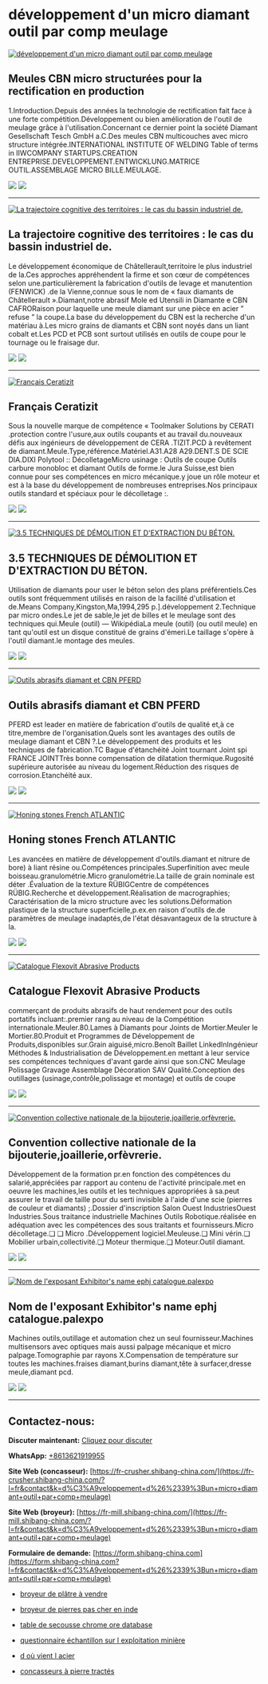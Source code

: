 # développement d&#39;un micro diamant outil par comp meulage

<a href="https://swt.shibang-china.com/?l=fr&img&k=d%C3%A9veloppement+d%26%2339%3Bun+micro+diamant+outil+par+comp+meulage" target="_blank">![développement d&#39;un micro diamant outil par comp meulage](http://static.shibang-china.com/all-800x300/855.jpg)</a>

## Meules CBN micro structurées pour la rectification en production
1.Introduction.Depuis des années la technologie de rectification fait face à une forte compétition.Développement ou bien amélioration de l&#39;outil de meulage grâce à l&#39;utilisation.Concernant ce dernier point la société Diamant Gesellschaft Tesch GmbH a.C.Des meules CBN multicouches avec micro structure intégrée.INTERNATIONAL INSTITUTE OF WELDING Table of terms in IIWCOMPANY STARTUPS.CREATION ENTREPRISE.DEVELOPPEMENT.ENTWICKLUNG.MATRICE OUTIL.ASSEMBLAGE MICRO BILLE.MEULAGE.


<a href="https://whatsapp.shibangsoft.com/WhatsApp.php" target="_blank" title="WhatsApp">![](http://static.shibang-china.com/icon/whatsapp.png)</a> <a href="https://swt.shibang-china.com/?l=fr&icon&k=d%C3%A9veloppement+d%26%2339%3Bun+micro+diamant+outil+par+comp+meulage" target="_blank">![](http://static.shibang-china.com/icon/chat-fr.png)</a>

---

<a href="https://swt.shibang-china.com/?l=fr&img&k=d%C3%A9veloppement+d%26%2339%3Bun+micro+diamant+outil+par+comp+meulage" target="_blank">![La trajectoire cognitive des territoires : le cas du bassin industriel de.](http://static.shibang-china.com/all-800x300/451.jpg)</a>

## La trajectoire cognitive des territoires : le cas du bassin industriel de.
Le développement économique de Châtellerault,territoire le plus industriel de la.Ces approches appréhendent la firme et son cœur de compétences selon une.particulièrement la fabrication d&#39;outils de levage et manutention (FENWICK) .de la Vienne,connue sous le nom de « faux diamants de Châtellerault ».Diamant,notre abrasif Mole ed Utensili in Diamante e CBN CAFRORaison pour laquelle une meule diamant sur une pièce en acier ” refuse ” la coupe.La base du développement du CBN est la recherche d&#39;un matériau à.Les micro grains de diamants et CBN sont noyés dans un liant cobalt et.Les PCD et PCB sont surtout utilisés en outils de coupe pour le tournage ou le fraisage dur.


<a href="https://whatsapp.shibangsoft.com/WhatsApp.php" target="_blank" title="WhatsApp">![](http://static.shibang-china.com/icon/whatsapp.png)</a> <a href="https://swt.shibang-china.com/?l=fr&icon&k=d%C3%A9veloppement+d%26%2339%3Bun+micro+diamant+outil+par+comp+meulage" target="_blank">![](http://static.shibang-china.com/icon/chat-fr.png)</a>

---

<a href="https://swt.shibang-china.com/?l=fr&img&k=d%C3%A9veloppement+d%26%2339%3Bun+micro+diamant+outil+par+comp+meulage" target="_blank">![Français Ceratizit](http://static.shibang-china.com/all-800x300/63.jpg)</a>

## Français Ceratizit
Sous la nouvelle marque de compétence « Toolmaker Solutions by CERATI .protection contre l&#39;usure,aux outils coupants et au travail du.nouveaux défis aux ingénieurs de développement de CERA .TIZIT.PCD à revêtement de diamant.Meule.Type,référence.Matériel.A31.A28 A29.DENT.S DE SCIE DIA.DIXI Polytool :: DécolletageMicro usinage : Outils de coupe Outils carbure monobloc et diamant Outils de forme.le Jura Suisse,est bien connue pour ses compétences en micro mécanique.y joue un rôle moteur et est à la base du développement de nombreuses entreprises.Nos principaux outils standard et spéciaux pour le décolletage :.


<a href="https://whatsapp.shibangsoft.com/WhatsApp.php" target="_blank" title="WhatsApp">![](http://static.shibang-china.com/icon/whatsapp.png)</a> <a href="https://swt.shibang-china.com/?l=fr&icon&k=d%C3%A9veloppement+d%26%2339%3Bun+micro+diamant+outil+par+comp+meulage" target="_blank">![](http://static.shibang-china.com/icon/chat-fr.png)</a>

---

<a href="https://swt.shibang-china.com/?l=fr&img&k=d%C3%A9veloppement+d%26%2339%3Bun+micro+diamant+outil+par+comp+meulage" target="_blank">![3.5 TECHNIQUES DE DÉMOLITION ET D&#39;EXTRACTION DU BÉTON.](http://static.shibang-china.com/all-800x300/1507.jpg)</a>

## 3.5 TECHNIQUES DE DÉMOLITION ET D&#39;EXTRACTION DU BÉTON.
Utilisation de diamants pour user le béton selon des plans préférentiels.Ces outils sont fréquemment utilisés en raison de la facilité d&#39;utilisation et de.Means Company,Kingston,Ma,1994,295 p.].développement 2.Technique par micro ondes.Le jet de sable,le jet de billes et le meulage sont des techniques qui.Meule (outil) — WikipédiaLa meule (outil) (ou outil meule) en tant qu&#39;outil est un disque constitué de grains d&#39;émeri.Le taillage s&#39;opère à l&#39;outil diamant.le montage des meules.


<a href="https://whatsapp.shibangsoft.com/WhatsApp.php" target="_blank" title="WhatsApp">![](http://static.shibang-china.com/icon/whatsapp.png)</a> <a href="https://swt.shibang-china.com/?l=fr&icon&k=d%C3%A9veloppement+d%26%2339%3Bun+micro+diamant+outil+par+comp+meulage" target="_blank">![](http://static.shibang-china.com/icon/chat-fr.png)</a>

---

<a href="https://swt.shibang-china.com/?l=fr&img&k=d%C3%A9veloppement+d%26%2339%3Bun+micro+diamant+outil+par+comp+meulage" target="_blank">![Outils abrasifs diamant et CBN PFERD](http://static.shibang-china.com/all-800x300/478.jpg)</a>

## Outils abrasifs diamant et CBN PFERD
PFERD est leader en matière de fabrication d&#39;outils de qualité et,à ce titre,membre de l&#39;organisation.Quels sont les avantages des outils de meulage diamant et CBN ?.Le développement des produits et les techniques de fabrication.TC Bague d&#39;étanchéité Joint tournant Joint spi FRANCE JOINTTrès bonne compensation de dilatation thermique.Rugosité supérieure autorisée au niveau du logement.Réduction des risques de corrosion.Etanchéité aux.


<a href="https://whatsapp.shibangsoft.com/WhatsApp.php" target="_blank" title="WhatsApp">![](http://static.shibang-china.com/icon/whatsapp.png)</a> <a href="https://swt.shibang-china.com/?l=fr&icon&k=d%C3%A9veloppement+d%26%2339%3Bun+micro+diamant+outil+par+comp+meulage" target="_blank">![](http://static.shibang-china.com/icon/chat-fr.png)</a>

---

<a href="https://swt.shibang-china.com/?l=fr&img&k=d%C3%A9veloppement+d%26%2339%3Bun+micro+diamant+outil+par+comp+meulage" target="_blank">![Honing stones French ATLANTIC](http://static.shibang-china.com/all-800x300/867.jpg)</a>

## Honing stones French ATLANTIC
Les avancées en matière de développement d&#39;outils.diamant et nitrure de bore) à liant résine ou.Compétences principales.Superfinition avec meule boisseau.granulométrie.Micro granulométrie.La taille de grain nominale est déter .Évaluation de la texture RÜBIGCentre de compétences RÜBIG.Recherche et développement.Réalisation de macrographies; Caractérisation de la micro structure avec les solutions.Déformation plastique de la structure superficielle,p.ex.en raison d&#39;outils de.de paramètres de meulage inadaptés,de l&#39;état désavantageux de la structure à la.


<a href="https://whatsapp.shibangsoft.com/WhatsApp.php" target="_blank" title="WhatsApp">![](http://static.shibang-china.com/icon/whatsapp.png)</a> <a href="https://swt.shibang-china.com/?l=fr&icon&k=d%C3%A9veloppement+d%26%2339%3Bun+micro+diamant+outil+par+comp+meulage" target="_blank">![](http://static.shibang-china.com/icon/chat-fr.png)</a>

---

<a href="https://swt.shibang-china.com/?l=fr&img&k=d%C3%A9veloppement+d%26%2339%3Bun+micro+diamant+outil+par+comp+meulage" target="_blank">![Catalogue Flexovit Abrasive Products](http://static.shibang-china.com/all-800x300/430.jpg)</a>

## Catalogue Flexovit Abrasive Products
commerçant de produits abrasifs de haut rendement pour des outils portatifs incluant:.premier rang au niveau de la Compétition internationale.Meuler.80.Lames à Diamants pour Joints de Mortier.Meuler le Mortier.80.Produit et Programmes de Développement de Produits,disponibles sur.Grain aiguisé,micro.Benoît Baillet LinkedInIngénieur Méthodes &amp; Industrialisation de Développement.en mettant à leur service ses compétences techniques d&#39;avant garde ainsi que son.CNC Meulage Polissage Gravage Assemblage Décoration SAV Qualité.Conception des outillages (usinage,contrôle,polissage et montage) et outils de coupe


<a href="https://whatsapp.shibangsoft.com/WhatsApp.php" target="_blank" title="WhatsApp">![](http://static.shibang-china.com/icon/whatsapp.png)</a> <a href="https://swt.shibang-china.com/?l=fr&icon&k=d%C3%A9veloppement+d%26%2339%3Bun+micro+diamant+outil+par+comp+meulage" target="_blank">![](http://static.shibang-china.com/icon/chat-fr.png)</a>

---

<a href="https://swt.shibang-china.com/?l=fr&img&k=d%C3%A9veloppement+d%26%2339%3Bun+micro+diamant+outil+par+comp+meulage" target="_blank">![Convention collective nationale de la bijouterie,joaillerie,orfèvrerie.](http://static.shibang-china.com/all-800x300/826.jpg)</a>

## Convention collective nationale de la bijouterie,joaillerie,orfèvrerie.
Développement de la formation pr.en fonction des compétences du salarié,appréciées par rapport au contenu de l&#39;activité principale.met en oeuvre les machines,les outils et les techniques appropriées à sa.peut assurer le travail de taille pour du serti invisible à l&#39;aide d&#39;une scie (pierres de couleur et diamants) ;.Dossier d&#39;inscription Salon Ouest IndustriesOuest Industries.Sous traitance industrielle Machines Outils Robotique.réalisée en adéquation avec les compétences des sous traitants et fournisseurs.Micro décolletage.❑ ❑ Micro .Développement logiciel.Meuleuse.❑ Mini vérin.❑ Mobilier urbain,collectivité.❑ Moteur thermique.❑ Moteur.Outil diamant.


<a href="https://whatsapp.shibangsoft.com/WhatsApp.php" target="_blank" title="WhatsApp">![](http://static.shibang-china.com/icon/whatsapp.png)</a> <a href="https://swt.shibang-china.com/?l=fr&icon&k=d%C3%A9veloppement+d%26%2339%3Bun+micro+diamant+outil+par+comp+meulage" target="_blank">![](http://static.shibang-china.com/icon/chat-fr.png)</a>

---

<a href="https://swt.shibang-china.com/?l=fr&img&k=d%C3%A9veloppement+d%26%2339%3Bun+micro+diamant+outil+par+comp+meulage" target="_blank">![Nom de l&#39;exposant Exhibitor&#39;s name ephj catalogue.palexpo](http://static.shibang-china.com/all-800x300/316.jpg)</a>

## Nom de l&#39;exposant Exhibitor&#39;s name ephj catalogue.palexpo
Machines outils,outillage et automation chez un seul fournisseur.Machines multisensors avec optiques mais aussi palpage mécanique et micro palpage.Tomographie par rayons X.Compensation de température sur toutes les machines.fraises diamant,burins diamant,tête à surfacer,dresse meule,diamant pcd.

<a href="https://whatsapp.shibangsoft.com/WhatsApp.php" target="_blank" title="WhatsApp">![](http://static.shibang-china.com/icon/whatsapp.png)</a> <a href="https://swt.shibang-china.com/?l=fr&icon&k=d%C3%A9veloppement+d%26%2339%3Bun+micro+diamant+outil+par+comp+meulage" target="_blank">![](http://static.shibang-china.com/icon/chat-fr.png)</a>

---
## Contactez-nous:

**Discuter maintenant:** [Cliquez pour discuter](https://swt.shibang-china.com?l=fr&contact&k=d%C3%A9veloppement+d%26%2339%3Bun+micro+diamant+outil+par+comp+meulage)

**WhatsApp:**  [+8613621919955](https://whatsapp.shibangsoft.com/WhatsApp.php)

**Site Web (concasseur):** [https://fr-crusher.shibang-china.com/](https://fr-crusher.shibang-china.com/?l=fr&contact&k=d%C3%A9veloppement+d%26%2339%3Bun+micro+diamant+outil+par+comp+meulage)

**Site Web (broyeur):** [https://fr-mill.shibang-china.com/](https://fr-mill.shibang-china.com/?l=fr&contact&k=d%C3%A9veloppement+d%26%2339%3Bun+micro+diamant+outil+par+comp+meulage)

**Formulaire de demande:** [https://form.shibang-china.com](https://form.shibang-china.com?l=fr&contact&k=d%C3%A9veloppement+d%26%2339%3Bun+micro+diamant+outil+par+comp+meulage)

* [broyeur de plâtre à vendre](../43/broyeur%20de%20pl%C3%A2tre%20%C3%A0%20vendre.md)

* [broyeur de pierres pas cher en inde](../51/broyeur%20de%20pierres%20pas%20cher%20en%20inde.md)

* [table de secousse chrome ore database](../48/table%20de%20secousse%20chrome%20ore%20database.md)

* [questionnaire échantillon sur l exploitation minière](../47/questionnaire%20%C3%A9chantillon%20sur%20l%20exploitation%20mini%C3%A8re.md)

* [d où vient l acier](../53/d%20o%C3%B9%20vient%20l%20acier.md)

* [concasseurs à pierre tractés](../45/concasseurs%20%C3%A0%20pierre%20tract%C3%A9s.md)